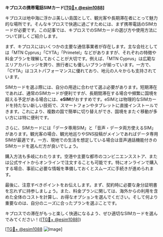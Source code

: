 **キプロスの携帯電話SIMカード[[TG💪+ @esim1088](https://t.me/s/esim1088)]**

キプロスは地中海に浮かぶ美しい島国として、観光客や長期滞在者にとって魅力的な場所です。そんなキプロスで快適に過ごすためには、まず携帯電話のSIMカードが必要です。この記事では、キプロスでのSIMカードの選び方や使用方法について詳しくご紹介します。

まず、キプロスにはいくつかの主要な通信事業者が存在します。主な会社としては「MTN Cyprus」「CYTA」「Primetel」などがありますが、それぞれの特徴や料金プランを理解しておくことが大切です。例えば、「MTN Cyprus」は広範なエリアカバレッジを誇り、旅行者にも優しいプランが揃っています。一方で、「CYTA」はコストパフォーマンスに優れており、地元の人々からも支持されています。

SIMカードを選ぶ際には、自分の用途に合わせて選ぶ必要があります。短期滞在であれば、通常のSIMカードが便利ですが、長期間滞在する場合や頻繁に国境を超える予定がある場合には、**eSIM**がおすすめです。eSIMとは物理的なSIMカードを持たない新しい技術で、スマートフォンやタブレットに直接インストールできます。これにより、複数の国で簡単に切り替えができ、国境をまたぐ移動が多い方には特に便利です。

さらに、SIMカードには「データ専用SIM」と「音声・データ両方使えるSIM」があります。観光客の場合、観光地巡りやSNS投稿がメインであればデータ専用SIMが最適です。一方、現地での生活を想定している場合は音声通話機能付きのSIMカードを選んだ方が良いでしょう。

購入方法も多岐にわたります。空港や主要な都市のコンビニエンスストア、または公式サイトからオンラインで注文することも可能です。特にオンラインで購入する場合、事前に必要な情報を準備しておくとスムーズに手続きが進められます。

最後に、注意すべきポイントをお伝えします。まず、契約時に必要な身分証明書を忘れずに持参しましょう。また、料金プランに関しては、海外からの利用を含めた全体のコストを計算し、お得なオプションを選んでください。そして何より重要なのは、自分のニーズに合ったプランを選ぶことです。

キプロスでの滞在がもっと楽しく快適になるよう、ぜひ適切なSIMカードを選んでみてください！([[TG💪+ @esim1088](https://t.me/s/esim1088)])

[[TG💪+ @esim1088](https://t.me/s/esim1088) ![Image](https://i.postimg.cc/Y0z9fWf4/image.png)]